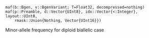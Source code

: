 ```
maf(b::Bgen, v::BgenVariant; T=Float32, decompressed=nothing)
maf(p::Preamble, d::Vector{UInt8}, idx::Vector{<:Integer}, layout::UInt8, 
    rmask::Union{Nothing, Vector{UInt16}})
```

Minor-allele frequency for diploid biallelic case
